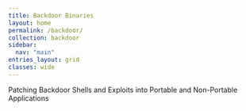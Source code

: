 ```yaml
---
title: Backdoor Binaries
layout: home
permalink: /backdoor/
collection: backdoor
sidebar:
  nav: "main"
entries_layout: grid
classes: wide
---
```


Patching Backdoor Shells and Exploits into Portable and Non-Portable Applications
